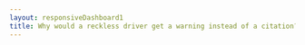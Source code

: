 ```yaml
---
layout: responsiveDashboard1
title: Why would a reckless driver get a warning instead of a citation?
---
```

